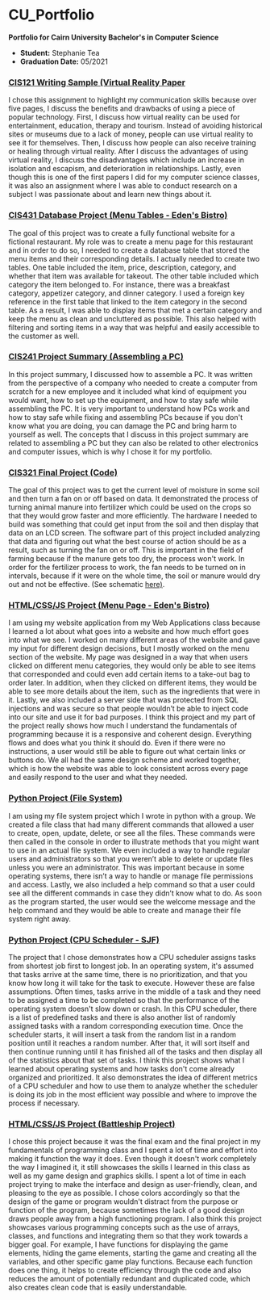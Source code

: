 # CU_Portfolio
__Portfolio for Cairn University Bachelor's in Computer Science__ 
* __Student:__ Stephanie Tea
* __Graduation Date:__ 05/2021

### [CIS121 Writing Sample (Virtual Reality Paper](https://github.com/stephaniemtea/CU_Portfolio/blob/86a84a430c3e21a7d1a0dc741591a12bc741106e/CIS121%20Paper%20(VR).pdf)
I chose this assignment to highlight my communication skills because over five pages, I discuss the benefits and drawbacks of using a piece of popular technology. First, I discuss how virtual reality can be used for entertainment, education, therapy and tourism. Instead of avoiding historical sites or museums due to a lack of money, people can use virtual reality to see it for themselves. Then, I discuss how people can also receive training or healing through virtual reality. After I discuss the advantages of using virtual reality, I discuss the disadvantages which include an increase in isolation and escapism, and deterioration in relationships. Lastly, even though this is one of the first papers I did for my computer science classes, it was also an assignment where I was able to conduct research on a subject I was passionate about and learn new things about it. 

### [CIS431 Database Project (Menu Tables - Eden's Bistro)](https://github.com/stephaniemtea/Edens-Bistro/tree/master/sql)
The goal of this project was to create a fully functional website for a fictional restaurant. My role was to create a menu page for this restaurant and in order to do so, I needed to create a database table that stored the menu items and their corresponding details. I actually needed to create two tables. One table included the item, price, description, category, and whether that item was available for takeout. The other table included which category the item belonged to. For instance, there was a breakfast category, appetizer category, and dinner category. I used a foreign key reference in the first table that linked to the item category in the second table. As a result, I was able to display items that met a certain category and keep the menu as clean and uncluttered as possible. This also helped with filtering and sorting items in a way that was helpful and easily accessible to the customer as well.

### [CIS241 Project Summary (Assembling a PC)](https://github.com/stephaniemtea/CU_Portfolio/blob/86a84a430c3e21a7d1a0dc741591a12bc741106e/CIS241%20Assembling%20a%20PC%20Project%20Summary.pdf)
In this project summary, I discussed how to assemble a PC. It was written from the perspective of a company who needed to create a computer from scratch for a new employee and it included what kind of equipment you would want, how to set up the equipment, and how to stay safe while assembling the PC. It is very important to understand how PCs work and how to stay safe while fixing and assembling PCs because if you don't know what you are doing, you can damage the PC and  bring harm to yourself as well. The concepts that I discuss in this project summary are related to assembling a PC but they can also be related to other electronics and computer issues, which is why I chose it for my portfolio. 

### [CIS321 Final Project (Code)](https://github.com/stephaniemtea/CU_Portfolio/blob/e3771ec1af8b7507ae0d66104580f8c7d5b62bbb/CIS321FinalProject.ino)
The goal of this project was to get the current level of moisture in some soil and then turn a fan on or off based on data. It demonstrated the process of turning animal manure into fertilizer which could be used on the crops so that they would grow faster and more efficiently. The hardware I needed to build was something that could get input from the soil and then display that data on an LCD screen. The software part of this project included analyzing that data and figuring out what the best course of action should be as a result, such as turning the fan on or off. This is important in the field of farming because if the manure gets too dry, the process won't work. In order for the fertilizer process to work, the fan needs to be turned on in intervals, because if it were on the whole time, the soil or manure would dry out and not be effective. (See schematic [here)](https://github.com/stephaniemtea/CU_Portfolio/blob/a5b03d5718fd2fe2c43a4344876b5db46d4da73a/CIS321%20Final%20Project.png).

### [HTML/CSS/JS Project (Menu Page - Eden's Bistro)](https://github.com/stephaniemtea/Edens-Bistro/blob/4db2b346da5ab56a065a4d92c08e688996871a79/menu.php)
I am using my website application from my Web Applications class because I learned a lot about what goes into a website and how much effort goes into what we see. I worked on many different areas of the website and gave my input for different design decisions, but I mostly worked on the menu section of the website. My page was designed in a way that when users clicked on different menu categories, they would only be able to see items that corresponded and could even add certain items to a take-out bag to order later. In addition, when they clicked on different items, they would be able to see more details about the item, such as the ingredients that were in it. Lastly, we also included a server side that was protected from SQL injections and was secure so that people wouldn’t be able to inject code into our site and use it for bad purposes. I think this project and my part of the project really shows how much I understand the fundamentals of programming because it is a responsive and coherent design. Everything flows and does what you think it should do. Even if there were no instructions, a user would still be able to figure out what certain links or buttons do. We all had the same design scheme and worked together, which is how the website was able to look consistent across every page and easily respond to the user and what they needed.

### [Python Project (File System)](https://github.com/stephaniemtea/CU_Portfolio/blob/472e33ba51396e60ae77e706e8cd48d0d5b23518/verySimpleFileSystem.py)
I am using my file system project which I wrote in python with a group. We created a file class that had many different commands that allowed a user to create, open, update, delete, or see all the files. These commands were then called in the console in order to illustrate methods that you might want to use in an actual file system. We even included a way to handle regular users and administrators so that you weren’t able to delete or update files unless you were an administrator. This was important because in some operating systems, there isn’t a way to handle or manage file permissions and access. Lastly, we also included a help command so that a user could see all the different commands in case they didn’t know what to do. As soon as the program started, the user would see the welcome message and the help command and they would be able to create and manage their file system right away. 

### [Python Project (CPU Scheduler - SJF)](https://github.com/stephaniemtea/CU_Portfolio/blob/dd864f850a77a759f582f0cfb5e7e1ec5541890a/SJF.py)
The project that I chose demonstrates how a CPU scheduler assigns tasks from shortest job first to longest job. In an operating system, it's assumed that tasks arrive at the same time, there is no prioritization, and that you know how long it will take for the task to execute. However these are false assumptions. Often times, tasks arrive in the middle of a task and they need to be assigned a time to be completed so that the performance of the operating system doesn't slow down or crash. In this CPU scheduler, there is a list of predefined tasks and there is also another list of randomly assigned tasks with a random corresponding execution time. Once the scheduler starts, it will insert a task from the random list in a random position until it reaches a random number. After that, it will sort itself and then continue running until it has finished all of the tasks and then display all of the statistics about that set of tasks. I think this project shows what I learned about operating systems and how tasks don't come already organized and prioritized. It also demonstrates the idea of different metrics of a CPU scheduler and how to use them to analyze whether the scheduler is doing its job in the most efficient way possible and where to improve the process if necessary. 

### [HTML/CSS/JS Project (Battleship Project)]()
I chose this project because it was the final exam and the final project in my fundamentals of programming class and I spent a lot of time and effort into making it function the way it does. Even though it doesn't work completely the way I imagined it, it still showcases the skills I learned in this class as well as my game design and graphics skills. I spent a lot of time in each project trying to make the interface and design as user-friendly, clean, and pleasing to the eye as possible. I chose colors accordingly so that the design of the game or program wouldn't distract from the purpose or function of the program, because sometimes the lack of a good design draws people away from a high functioning program. I also think this project showcases various programming concepts such as the use of arrays, classes, and functions and integrating them so that they work towards a bigger goal. For example, I have functions for displaying the game elements, hiding the game elements, starting the game and creating all the variables, and other specific game play functions. Because each function does one thing, it helps to create efficiency through the code and also reduces the amount of potentially redundant and duplicated code, which also creates clean code that is easily understandable. 

